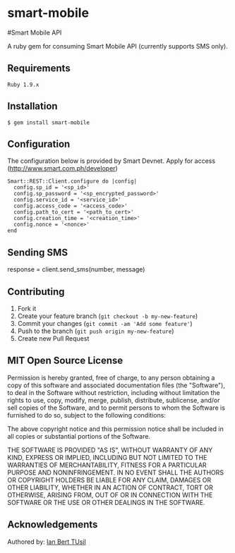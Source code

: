 smart-mobile
============

#Smart Mobile API

A ruby gem for consuming Smart Mobile API (currently supports SMS only).

## Requirements

    Ruby 1.9.x

## Installation

    $ gem install smart-mobile

## Configuration
The configuration below is provided by Smart Devnet. Apply for access (http://www.smart.com.ph/developer)
  
    Smart::REST::Client.configure do |config|
      config.sp_id = '<sp_id>'
      config.sp_password = '<sp_encrypted_password>'
      config.service_id = '<service_id>'
      config.access_code = '<access_code>'
      config.path_to_cert = '<path_to_cert>'
      config.creation_time = '<creation_time>'
      config.nonce = '<nonce>'
    end

## Sending SMS

  response = client.send_sms(number, message)
  
## Contributing

1. Fork it
2. Create your feature branch (`git checkout -b my-new-feature`)
3. Commit your changes (`git commit -am 'Add some feature'`)
4. Push to the branch (`git push origin my-new-feature`)
5. Create new Pull Request

## MIT Open Source License

Permission is hereby granted, free of charge, to any person obtaining a copy of this software and associated documentation files (the "Software"), to deal in the Software without restriction, including without limitation the rights to use, copy, modify, merge, publish, distribute, sublicense, and/or sell copies of the Software, and to permit persons to whom the Software is furnished to do so, subject to the following conditions:

The above copyright notice and this permission notice shall be included in all copies or substantial portions of the Software.

THE SOFTWARE IS PROVIDED "AS IS", WITHOUT WARRANTY OF ANY KIND, EXPRESS OR IMPLIED, INCLUDING BUT NOT LIMITED TO THE WARRANTIES OF MERCHANTABILITY, FITNESS FOR A PARTICULAR PURPOSE AND NONINFRINGEMENT. IN NO EVENT SHALL THE AUTHORS OR COPYRIGHT HOLDERS BE LIABLE FOR ANY CLAIM, DAMAGES OR OTHER LIABILITY, WHETHER IN AN ACTION OF CONTRACT, TORT OR OTHERWISE, ARISING FROM, OUT OF OR IN CONNECTION WITH THE SOFTWARE OR THE USE OR OTHER DEALINGS IN THE SOFTWARE.

## Acknowledgements

Authored by: <a href="http://iantusil.com" target="_blank">Ian Bert TUsil</a>